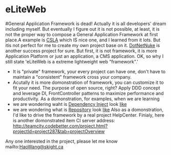 eLiteWeb
========
#General Application Framework is dead!
Actually it is all developers' dream including myself. But eventually I figure out it is not possible, at least, it is not the proper way to compose a General Application Framework at first place.A example is [CSLA](http://www.lhotka.net/cslanet/) which IS nice one, and I learned from it lots. But itis not perfect for me to create my own project base on it. [DotNetNuke](http://www.dnnsoftware.com/) is another success project for sure. But first, it is not framework, it is more Application Platform or just an application, a CMS application.
OK, so why I still state 'eLiteWeb is a extreme lightweight web "framework".' 
* It is "private" framework, your every project can have one, don't have to maintain a "consistent" framework 
cross your company.
* Acutally it is more domonstration of framework, you can customize it to fit your need. The purpose of open source, right?
Apply DDD concept and leverage DI, FrontController patterns to maximize performance and productivity.
As a domonstration, for examples, when we are learning 
* we are wondering waht is [Dependency Inject](http://martinfowler.com/articles/injection.html) look [like](https://github.com/SkightTeam/eLiteWeb/tree/master/Skight.eLiteWeb.Domain/Containers)
* we are wondering what is [Repository](http://martinfowler.com/eaaCatalog/repository.html) look [like]()
Also as a domonstration, I'd like to drive the framework by a real project HelpCenter.
Finialy, here is another domonstrated item CI server address: http://teamcity.codebetter.com/project.html?projectId=project287&tab=projectOverview

Any one interested in the project, please let me know mailto:HaoWang@skight.ca
